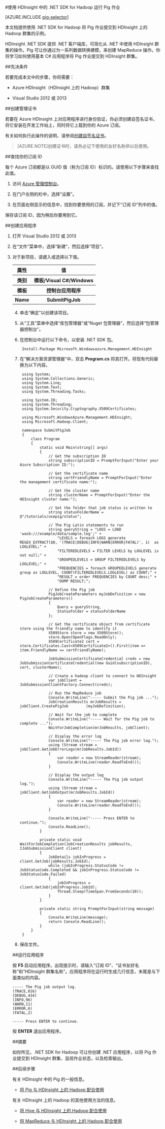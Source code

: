 <properties
   pageTitle="在 HDInsight 中将 Hadoop Pig 与 .NET 配合使用 | Azure"
   description="了解如何使用 .NET SDK for Hadoop 将 Pig 作业提交到 HDInsight 上的 Hadoop。"
   services="hdinsight"
   documentationCenter=".net"
   authors="Blackmist"
   manager="paulettm"
   editor="cgronlun"
   tags="azure-portal"/>

<tags
   ms.service="hdinsight" 
   ms.date="07/24/2015"
   wacn.date="10/03/2015"/>

#使用 HDInsight 中的 .NET SDK for Hadoop 运行 Pig 作业

[AZURE.INCLUDE [pig-selector](../includes/hdinsight-selector-use-pig.md)]

本文档提供使用 .NET SDK for Hadoop 将 Pig 作业提交到 HDInsight 上的 Hadoop 群集的示例。

HDInsight .NET SDK 提供 .NET 客户端库，可简化从 .NET 中使用 HDInsight 群集的操作。Pig 可让你通过为一系列数据转换建模，来创建 MapReduce 操作。你将学习如何使用基本 C# 应用程序将 Pig 作业提交到 HDInsight 群集。

##<a id="prereq"></a>先决条件

若要完成本文中的步骤，你将需要：

* Azure HDInsight（HDInsight 上的 Hadoop）群集

* Visual Studio 2012 或 2013

##<a id="certificate"></a>创建管理证书

若要在 Azure HDInsight 上对应用程序进行身份验证，你必须创建自签名证书，将它安装在开发工作站上，同时将它上载到你的 Azure 订阅。

有关如何执行此操作的说明，请参阅<a href="/documentation/articles/hdinsight-administer-use-management-portal/#cert" target="_blank">创建自签名证书</a>。

> [AZURE.NOTE]创建证书时，请务必记下使用的友好名称供以后使用。

##<a id="subscriptionid"></a>查找你的订阅 ID

每个 Azure 订阅都是以 GUID 值（称为订阅 ID）标识的。请使用以下步骤来查找此值。

1. 访问 <a href="https://manage.windowsazure.cn/" target="_blank">Azure 管理控制台</a>。

2. 在门户左侧的栏中，选择“设置”。

3. 在页面右侧显示的信息中，找到你要使用的订阅，并记下“订阅 ID”列中的值。

保存该订阅 ID，因为稍后你要用到它。

##<a id="create"></a>创建应用程序

1. 打开 Visual Studio 2012 或 2013

2. 在“文件”菜单中，选择“新建”，然后选择“项目”。

3. 对于新项目，请键入或选择以下值。

	<table>
<tr>
<th>属性</th>
<th>值</th>
</tr>
<tr>
<th>类别</th>
<th>模板/Visual C#/Windows</th>
</tr>
<tr>
<th>模板</th>
<th>控制台应用程序</th>
</tr>
<tr>
<th>Name</th>
<th>SubmitPigJob</th>
</tr>
</table>

4. 单击“确定”以创建该项目。

5. 从“工具”菜单中选择“库包管理器”或“Nuget 包管理器”，然后选择“包管理器控制台”。

6. 在控制台中运行以下命令，以安装 .NET SDK 包。

		Install-Package Microsoft.Windowsazure.Management.HDInsight

7. 在“解决方案资源管理器”中，双击 **Program.cs** 将其打开。将现有代码替换为以下内容。

		using System;
		using System.Collections.Generic;
		using System.Linq;
		using System.Text;
		using System.Threading.Tasks;
		
		using System.IO;
		using System.Threading;
		using System.Security.Cryptography.X509Certificates;
		
		using Microsoft.WindowsAzure.Management.HDInsight;
		using Microsoft.Hadoop.Client;
		
		namespace SubmitPigJob
		{
		    class Program
		    {
		        static void Main(string[] args)
		        {
		            // Get the subscription ID
		            string subscriptionID = PromptForInput("Enter your Azure Subscription ID:");

		            // Get the certificate name
		            string certFriendlyName = PromptForInput("Enter the management certificate name:");
		
		            // Get the cluster name
		            string clusterName = PromptForInput("Enter the HDInsight cluster name:");
		
		            // Set the folder that job status is written to
		            string statusFolderName = @"/tutorials/usepig/status";
		
		            // The Pig Latin statements to run
		            string queryString = "LOGS = LOAD 'wasb:///example/data/sample.log';" +
		                "LEVELS = foreach LOGS generate REGEX_EXTRACT($0, '(TRACE|DEBUG|INFO|WARN|ERROR|FATAL)', 1)  as LOGLEVEL;" +
		                "FILTEREDLEVELS = FILTER LEVELS by LOGLEVEL is not null;" +
		                "GROUPEDLEVELS = GROUP FILTEREDLEVELS by LOGLEVEL;" +
		                "FREQUENCIES = foreach GROUPEDLEVELS generate group as LOGLEVEL, COUNT(FILTEREDLEVELS.LOGLEVEL) as COUNT;" +
		                "RESULT = order FREQUENCIES by COUNT desc;" +
		                "DUMP RESULT;";
		
		            // Define the Pig job
		            PigJobCreateParameters myJobDefinition = new PigJobCreateParameters()
		            {
		                Query = queryString,
		                StatusFolder = statusFolderName
		            };
		
		            // Get the certificate object from certificate store using the friendly name to identify it
		            X509Store store = new X509Store();
		            store.Open(OpenFlags.ReadOnly);
		            X509Certificate2 cert = store.Certificates.Cast<X509Certificate2>().First(item => item.FriendlyName == certFriendlyName);
		
		            JobSubmissionCertificateCredential creds = new JobSubmissionCertificateCredential(new Guid(subscriptionID), cert, clusterName);
		
		            // Create a hadoop client to connect to HDInsight
		            var jobClient = JobSubmissionClientFactory.Connect(creds);
		
		            // Run the MapReduce job
		            Console.WriteLine("----- Submit the Pig job ...");
		            JobCreationResults mrJobResults = jobClient.CreatePigJob		(myJobDefinition);
		
		            // Wait for the job to complete
		            Console.WriteLine("----- Wait for the Pig job to complete ...");
		            WaitForJobCompletion(mrJobResults, jobClient);
		
		            // Display the error log
		            Console.WriteLine("----- The Pig job error log.");
		            using (Stream stream = jobClient.GetJobErrorLogs(mrJobResults.JobId))
		            {
		                var reader = new StreamReader(stream);
		                Console.WriteLine(reader.ReadToEnd());
		            }
		
		            // Display the output log
		            Console.WriteLine("----- The Pig job output log.");
		            using (Stream stream = jobClient.GetJobOutput(mrJobResults.JobId))
		            {
		                var reader = new StreamReader(stream);
		                Console.WriteLine(reader.ReadToEnd());
		            }
		
		            Console.WriteLine("----- Press ENTER to continue.");
		            Console.ReadLine();
		        }
		
		        private static void WaitForJobCompletion(JobCreationResults jobResults, IJobSubmissionClient client)
		        {
		            JobDetails jobInProgress = client.GetJob(jobResults.JobId);
		            while (jobInProgress.StatusCode != JobStatusCode.Completed && jobInProgress.StatusCode != JobStatusCode.Failed)
		            {
		                jobInProgress = client.GetJob(jobInProgress.JobId);
		                Thread.Sleep(TimeSpan.FromSeconds(10));
		            }
		        }
		
		        private static string PromptForInput(string message)
		        {
		            Console.WriteLine(message);
		            return Console.ReadLine();
		        }
		    }
		}


7. 保存文件。

##<a id="run"></a>运行应用程序

按 **F5** 启动应用程序。出现提示时，请输入“订阅 ID”、“证书友好名称”和“HDInsight 群集名称”。应用程序将在运行时生成几行信息，末尾是与下面类似的内容。

```
----- The Pig job output log.
(TRACE,816)
(DEBUG,434)
(INFO,96)
(WARN,11)
(ERROR,6)
(FATAL,2)

----- Press ENTER to continue.
```

按 **ENTER** 退出应用程序。

##<a id="summary"></a>摘要

如你所见，.NET SDK for Hadoop 可让你创建 .NET 应用程序，以将 Pig 作业提交到 HDInsight 群集、监视作业状态，以及检索输出。

##<a id="nextsteps"></a>后续步骤

有关 HDInsight 中的 Pig 的一般信息。

* [将 Pig 与 HDInsight 上的 Hadoop 配合使用](/documentation/articles/hdinsight-use-pig)

有关 HDInsight 上的 Hadoop 的其他使用方法的信息。

* [将 Hive 与 HDInsight 上的 Hadoop 配合使用](/documentation/articles/hdinsight-use-hive)

* [将 MapReduce 与 HDInsight 上的 Hadoop 配合使用](/documentation/articles/hdinsight-use-mapreduce)

<!---HONumber=71-->